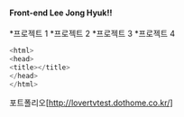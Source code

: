#### Front-end Lee Jong Hyuk!!
*프로젝트 1
*프로젝트 2
*프로젝트 3
*프로젝트 4
```c
<html>
<head>
<title></title>
</head>
</html>
```
포트폴리오[http://lovertvtest.dothome.co.kr/]